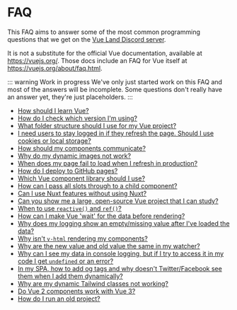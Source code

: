 # FAQ

This FAQ aims to answer some of the most common programming questions that we get on the [Vue Land Discord server](https://chat.vuejs.org/).

It is not a substitute for the official Vue documentation, available at <https://vuejs.org/>. Those docs include an FAQ for Vue itself at <https://vuejs.org/about/faq.html>.

::: warning Work in progress
We've only just started work on this FAQ and most of the answers will be incomplete. Some questions don't really have an answer yet, they're just placeholders.
:::

- [How should I learn Vue?](learning-vue)
- [How do I check which version I'm using?](checking-versions)
- [What folder structure should I use for my Vue project?](folder-structure)
- [I need users to stay logged in if they refresh the page. Should I use cookies or local storage?](cookies-local-storage)
- [How should my components communicate?](component-communication)
- [Why do my dynamic images not work?](dynamic-images)
- [When does my page fail to load when I refresh in production?](production-page-refresh)
- [How do I deploy to GitHub pages?](github-pages)
- [Which Vue component library should I use?](component-library)
- [How can I pass all slots through to a child component?](passing-all-slots)
- [Can I use Nuxt features without using Nuxt?](nuxt-features)
- [Can you show me a large, open-source Vue project that I can study?](large-example-applications.html)
- [When to use `reactive()` and `ref()`?](reactive-ref)
- [How can I make Vue 'wait' for the data before rendering?](delaying-rendering)
- [Why does my logging show an empty/missing value after I've loaded the data?](logging-after-loading)
- [Why isn't `v-html` rendering my components?](components-in-v-html)
- [Why are the new value and old value the same in my watcher?](deep-watcher-values)
- [Why can I see my data in console logging, but if I try to access it in my code I get `undefined` or an error?](logging-is-live)
- [In my SPA, how to add og tags and why doesn't Twitter/Facebook see them when I add them dynamically?](og-tags)
- [Why are my dynamic Tailwind classes not working?](missing-tailwind-classes)
- [Do Vue 2 components work with Vue 3?](vue-2-components-in-vue-3)
- [How do I run an old project?](running-old-projects)
